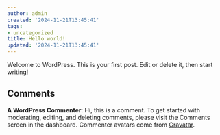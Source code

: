 ```yaml
---
author: admin
created: '2024-11-21T13:45:41'
tags:
- uncategorized
title: Hello world!
updated: '2024-11-21T13:45:41'
---
```


Welcome to WordPress. This is your first post. Edit or delete it, then start writing!

## Comments

**A WordPress Commenter**: Hi, this is a comment.
To get started with moderating, editing, and deleting comments, please visit the Comments screen in the dashboard.
Commenter avatars come from [Gravatar](https://gravatar.com/).